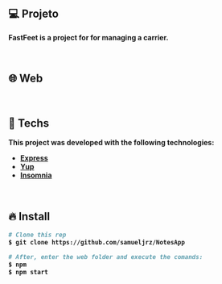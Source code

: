 <br />

## 💻 Projeto


<strong>FastFeet<strong> is a project for for managing a carrier.

<br />

## 🌐 Web

<br />

## 🚀 Techs

This project was developed with the following technologies:

- [Express](https://expressjs.com/pt-br/)
- [Yup](https://github.com/hapijs/joi)
- [Insomnia](https://insomnia.rest/)

<br />

## 🔥 Install

```bash
# Clone this rep
$ git clone https://github.com/samueljrz/NotesApp

# After, enter the web folder and execute the comands:
$ npm
$ npm start
```
